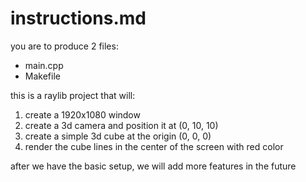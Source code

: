 # instructions.md

you are to produce 2 files:
- main.cpp
- Makefile

this is a raylib project that will:
1. create a 1920x1080 window
2. create a 3d camera and position it at (0, 10, 10)
3. create a simple 3d cube at the origin (0, 0, 0)
4. render the cube lines in the center of the screen with red color

after we have the basic setup, we will add more features in the future
